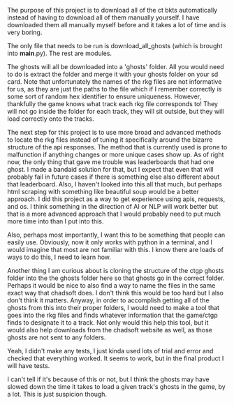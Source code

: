 The purpose of this project is to download all of the ct bkts automatically instead of having to
download all of them manually yourself. I have downloaded them all manually myself before
and it takes a lot of time and is very boring.

The only file that needs to be run is download_all_ghosts (which is brought into __main__.py). The rest are modules. 

The ghosts will all be downloaded into a 'ghosts' folder. All you would need to do is extract
the folder and merge it with your ghosts folder on your sd card. Note that unfortunately the 
names of the rkg files are not informative for us, as they are just the paths to the file which 
if I remember correctly is some sort of random hex identifier to ensure uniqueness. However,
thankfully the game knows what track each rkg file corresponds to! They will not go inside the folder
for each track, they will sit outside, but they will load correctly onto the tracks.

The next step for this project is to use more broad and advanced methods to locate the rkg files
instead of tuning it specifically around the bizarre structure of the api responses. The method that is
currently used is prone to malfunction if anything changes or more unique cases show up. As of right now,
the only thing that gave me trouble was leaderboards that had one ghost. I made a bandaid solution for that,
but I expect that even that will probably fail in future cases if there is something else also different about
that leaderboard. Also, I haven't looked into this all that much, but perhaps html scraping with something like
beautiful soup would be a better approach. I did this project as a way to get experience using apis, requests, and os.
I think something in the direction of AI or NLP will work better but that is a more advanced approach that I would probably need to put much more time into than I put into this.

Also, perhaps most importantly, I want this to be something that people can easily use. Obviously,
now it only works with python in a terminal, and I would imagine that most are not familiar with this.
I know there are loads of ways to do this, I need to learn how. 

Another thing I am curious about is cloning the structure of the ctgp ghosts folder into the the ghosts folder
here so that ghosts go in the correct folder. Perhaps it would be nice to also find a way to name the files in the same
exact way that chadsoft does. I don't think this would be too hard but I also don't think it matters. Anyway, in order to accomplish getting all of the ghosts from this into their proper folders, I would need to make a tool that goes into the rkg files and finds whatever information that the game/ctgp finds to designate it to a track. Not only would this help this tool, but it would also help downloads from the chadsoft website as well, as those ghosts are not sent to any folders.

Yeah, I didn't make any tests, I just kinda used lots of trial and error and checked that everything worked. It seems to work, but in the final product I will have tests.

I can't tell if it's because of this or not, but I think the ghosts may have slowed down the time it takes to load
a given track's ghosts in the game, by a lot. This is just suspicion though.
